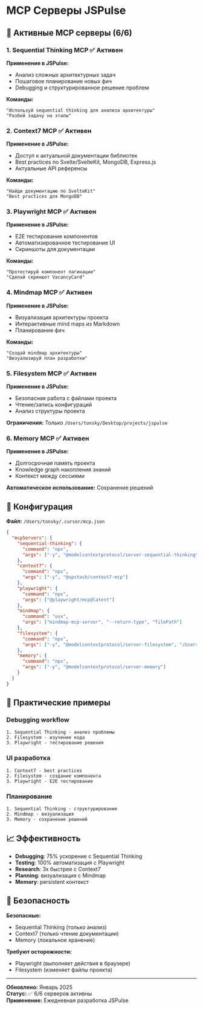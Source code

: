 # MCP Серверы JSPulse

## 🚀 Активные MCP серверы (6/6)

### 1. **Sequential Thinking MCP** ✅ Активен
**Применение в JSPulse:**
- Анализ сложных архитектурных задач
- Пошаговое планирование новых фич
- Debugging и структурированное решение проблем

**Команды:**
```
"Используй sequential thinking для анализа архитектуры"
"Разбей задачу на этапы"
```

### 2. **Context7 MCP** ✅ Активен
**Применение в JSPulse:**
- Доступ к актуальной документации библиотек
- Best practices по Svelte/SvelteKit, MongoDB, Express.js
- Актуальные API референсы

**Команды:**
```
"Найди документацию по SvelteKit"
"Best practices для MongoDB"
```

### 3. **Playwright MCP** ✅ Активен
**Применение в JSPulse:**
- E2E тестирование компонентов
- Автоматизированное тестирование UI
- Скриншоты для документации

**Команды:**
```
"Протестируй компонент пагинации"
"Сделай скриншот VacancyCard"
```

### 4. **Mindmap MCP** ✅ Активен
**Применение в JSPulse:**
- Визуализация архитектуры проекта
- Интерактивные mind maps из Markdown
- Планирование фич

**Команды:**
```
"Создай mindmap архитектуры"
"Визуализируй план разработки"
```

### 5. **Filesystem MCP** ✅ Активен
**Применение в JSPulse:**
- Безопасная работа с файлами проекта
- Чтение/запись конфигураций
- Анализ структуры проекта

**Ограничения:** Только `/Users/tonsky/Desktop/projects/jspulse`

### 6. **Memory MCP** ✅ Активен
**Применение в JSPulse:**
- Долгосрочная память проекта
- Knowledge graph накопления знаний
- Контекст между сессиями

**Автоматическое использование:** Сохранение решений

## 📁 Конфигурация

**Файл:** `/Users/tonsky/.cursor/mcp.json`

```json
{
  "mcpServers": {
    "sequential-thinking": {
      "command": "npx",
      "args": ["-y", "@modelcontextprotocol/server-sequential-thinking"]
    },
    "context7": {
      "command": "npx",
      "args": ["-y", "@upstash/context7-mcp"]
    },
    "playwright": {
      "command": "npx",
      "args": ["@playwright/mcp@latest"]
    },
    "mindmap": {
      "command": "uvx",
      "args": ["mindmap-mcp-server", "--return-type", "filePath"]
    },
    "filesystem": {
      "command": "npx",
      "args": ["-y", "@modelcontextprotocol/server-filesystem", "/Users/tonsky/Desktop/projects/jspulse"]
    },
    "memory": {
      "command": "npx",
      "args": ["-y", "@modelcontextprotocol/server-memory"]
    }
  }
}
```

## 🎯 Практические примеры

### Debugging workflow
```
1. Sequential Thinking - анализ проблемы
2. Filesystem - изучение кода
3. Playwright - тестирование решения
```

### UI разработка
```
1. Context7 - best practices
2. Filesystem - создание компонента  
3. Playwright - E2E тестирование
```

### Планирование
```
1. Sequential Thinking - структурирование
2. Mindmap - визуализация
3. Memory - сохранение решений
```

## 📈 Эффективность

- **Debugging**: 75% ускорение с Sequential Thinking
- **Testing**: 100% автоматизация с Playwright
- **Research**: 3x быстрее с Context7  
- **Planning**: визуализация с Mindmap
- **Memory**: persistent контекст

## 🚨 Безопасность

**Безопасные:**
- Sequential Thinking (только анализ)
- Context7 (только чтение документации)
- Memory (локальное хранение)

**Требуют осторожности:**
- Playwright (выполняет действия в браузере)
- Filesystem (изменяет файлы проекта)

---

**Обновлено:** Январь 2025  
**Статус:** ✅ 6/6 серверов активны  
**Применение:** Ежедневная разработка JSPulse
